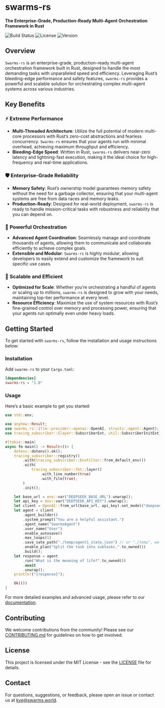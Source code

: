 # swarms-rs

**The Enterprise-Grade, Production-Ready Multi-Agent Orchestration Framework in Rust**

![Build Status](https://img.shields.io/badge/build-passing-brightgreen.svg)
![License](https://img.shields.io/badge/license-MIT-blue.svg)
![Version](https://img.shields.io/badge/version-1.0.0-blue.svg)

## Overview

`Swarms-rs` is an enterprise-grade, production-ready multi-agent orchestration framework built in Rust, designed to handle the most demanding tasks with unparalleled speed and efficiency. Leveraging Rust’s bleeding-edge performance and safety features, `swarms-rs` provides a powerful and scalable solution for orchestrating complex multi-agent systems across various industries.

## Key Benefits

### ⚡ **Extreme Performance**
- **Multi-Threaded Architecture**: Utilize the full potential of modern multi-core processors with Rust’s zero-cost abstractions and fearless concurrency. `Swarms-rs` ensures that your agents run with minimal overhead, achieving maximum throughput and efficiency.
- **Bleeding-Edge Speed**: Written in Rust, `swarms-rs` delivers near-zero latency and lightning-fast execution, making it the ideal choice for high-frequency and real-time applications.

### 🛡 **Enterprise-Grade Reliability**
- **Memory Safety**: Rust’s ownership model guarantees memory safety without the need for a garbage collector, ensuring that your multi-agent systems are free from data races and memory leaks.
- **Production-Ready**: Designed for real-world deployment, `swarms-rs` is ready to handle mission-critical tasks with robustness and reliability that you can depend on.

### 🧠 **Powerful Orchestration**
- **Advanced Agent Coordination**: Seamlessly manage and coordinate thousands of agents, allowing them to communicate and collaborate efficiently to achieve complex goals.
- **Extensible and Modular**: `Swarms-rs` is highly modular, allowing developers to easily extend and customize the framework to suit specific use cases.

### 🚀 **Scalable and Efficient**
- **Optimized for Scale**: Whether you’re orchestrating a handful of agents or scaling up to millions, `swarms-rs` is designed to grow with your needs, maintaining top-tier performance at every level.
- **Resource Efficiency**: Maximize the use of system resources with Rust’s fine-grained control over memory and processing power, ensuring that your agents run optimally even under heavy loads.

## Getting Started

To get started with `swarms-rs`, follow the installation and usage instructions below:

### Installation

Add `swarms-rs` to your `Cargo.toml`:

```toml
[dependencies]
swarms-rs = "1.0"
```

### Usage

Here’s a basic example to get you started:

```rust
use std::env;

use anyhow::Result;
use swarms_rs::{llm::provider::openai::OpenAI, structs::agent::Agent};
use tracing_subscriber::{layer::SubscriberExt, util::SubscriberInitExt};

#[tokio::main]
async fn main() -> Result<()> {
    dotenv::dotenv().ok();
    tracing_subscriber::registry()
        .with(tracing_subscriber::EnvFilter::from_default_env())
        .with(
            tracing_subscriber::fmt::layer()
                .with_line_number(true)
                .with_file(true),
        )
        .init();

    let base_url = env::var("DEEPSEEK_BASE_URL").unwrap();
    let api_key = env::var("DEEPSEEK_API_KEY").unwrap();
    let client = OpenAI::from_url(base_url, api_key).set_model("deepseek-chat");
    let agent = client
        .agent_builder()
        .system_prompt("You are a helpful assistant.")
        .agent_name("SwarmsAgent")
        .user_name("User")
        .enable_autosave()
        .max_loops(1)
        .save_sate_path("./temp/agent1_state.json") // or "./temp", we will ignore the base file.
        .enable_plan("Split the task into subtasks.".to_owned())
        .build();
    let response = agent
        .run("What is the meaning of life?".to_owned())
        .await
        .unwrap();
    println!("{response}");

    Ok(())
}

```

For more detailed examples and advanced usage, please refer to our [documentation](link_to_docs).

## Contributing

We welcome contributions from the community! Please see our [CONTRIBUTING.md](link_to_contributing.md) for guidelines on how to get involved.

## License

This project is licensed under the MIT License - see the [LICENSE](LICENSE) file for details.

## Contact

For questions, suggestions, or feedback, please open an issue or contact us at [kye@swarms.world](mailto:kye@swarms.world).
